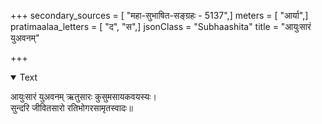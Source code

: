 +++
secondary_sources = [ "महा-सुभाषित-सङ्ग्रहः - 5137",]
meters = [ "आर्या",]
pratimaalaa_letters = [ "द", "स",]
jsonClass = "Subhaashita"
title = "आयुःसारं युअवनम्"

+++

<details open><summary>Text</summary>

आयुःसारं युअवनम् ऋतुसारः कुसुमसायकवयस्यः।  
सुन्दरि जीवितसारो रतिभोगरसामृतस्वादः॥
</details>
